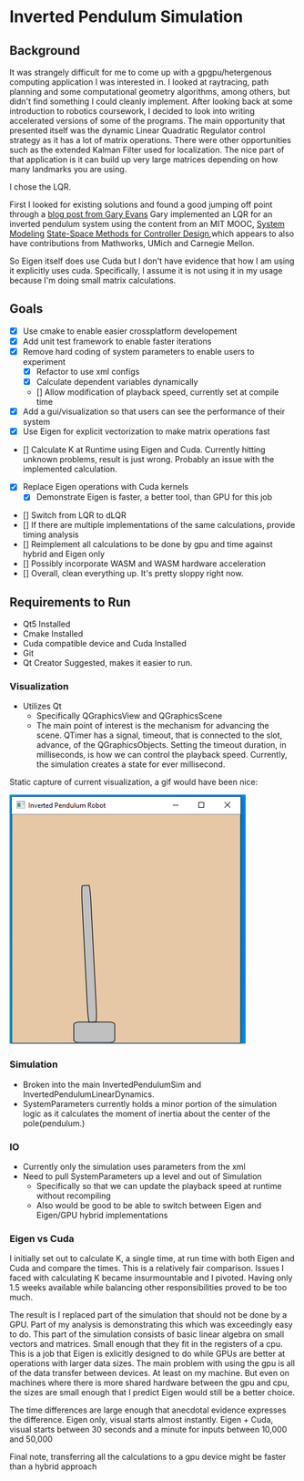 # Inverted Pendulum Simulation

## Background

It was strangely difficult for me to come up with a gpgpu/hetergenous computing application I was interested in.
I looked at raytracing, path planning and some computational geometry algorithms, among others, but didn't find something I could cleanly implement.
After looking back at some introduction to robotics coursework, I decided to look into writing accelerated versions of some of the programs.
The main opportunity that presented itself was the dynamic Linear Quadratic Regulator control strategy as it has a lot of matrix operations.
There were other opportunities such as the extended Kalman Filter used for localization.
The nice part of that application is it can build up very large matrices depending on how many landmarks you are using.

I chose the LQR.

First I looked for existing solutions and found a good jumping off point through a [blog post from Gary Evans](http://www.taumuon.co.uk/2016/02/lqr-control-of-inverted-pendulum-in-c-using-eigen.html)
Gary implemented an LQR for an inverted pendulum system using the content from an MIT MOOC, [System Modeling](https://ctms.engin.umich.edu/CTMS/index.php?example=InvertedPendulum&section=SystemModeling)
[State-Space Methods for Controller Design](https://ctms.engin.umich.edu/CTMS/index.php?example=InvertedPendulum&section=ControlStateSpace#6),which appears to also have contributions from Mathworks, UMich and Carnegie Mellon.

So Eigen itself does use Cuda but I don't have evidence that how I am using it explicitly uses cuda.
Specifically, I assume it is not using it in my usage because I'm doing small matrix calculations.

## Goals
- [x] Use cmake to enable easier crossplatform developement
- [x] Add unit test framework to enable faster iterations
- [x] Remove hard coding of system parameters to enable users to experiment
    - [x] Refactor to use xml configs
    - [x] Calculate dependent variables dynamically
    - [] Allow modification of playback speed, currently set at compile time
- [x] Add a gui/visualization so that users can see the performance of their system
- [x] Use Eigen for explicit vectorization to make matrix operations fast
- [] Calculate K at Runtime using Eigen and Cuda.  Currently hitting unknown problems, result is just wrong. Probably an issue with the implemented calculation.
- [x] Replace Eigen operations with Cuda kernels
    - [x] Demonstrate Eigen is faster, a better tool, than GPU for this job
- [] Switch from LQR to dLQR
- [] If there are multiple implementations of the same calculations, provide timing analysis
- [] Reimplement all calculations to be done by gpu and time against hybrid and Eigen only
- [] Possibly incorporate WASM and WASM hardware acceleration
- [] Overall, clean everything up.  It's pretty sloppy right now.

## Requirements to Run

- Qt5 Installed
- Cmake Installed
- Cuda compatible device and Cuda Installed
- Git
- Qt Creator Suggested, makes it easier to run.

### Visualization

- Utilizes Qt
    - Specifically QGraphicsView and QGraphicsScene
    - The main point of interest is the mechanism for advancing the scene.
    QTimer has a signal, timeout, that is connected to the slot, advance, of the QGraphicsObjects.
    Setting the timeout duration, in milliseconds, is how we can control the playback speed.
    Currently, the simulation creates a state for ever millisecond.

Static capture of current visualization, a gif would have been nice:

![Initial ](PoCScreenCapture.PNG)

### Simulation

- Broken into the main InvertedPendulumSim and InvertedPendulumLinearDynamics.
- SystemParameters currently holds a minor portion of the simulation logic as it calculates the moment of inertia about the center of the pole(pendulum.)

### IO

- Currently only the simulation uses parameters from the xml
- Need to pull SystemParameters up a level and out of Simulation
    - Specifically so that we can update the playback speed at runtime without recompiling
    - Also would be good to be able to switch between Eigen and Eigen/GPU hybrid implementations

### Eigen vs Cuda

I initially set out to calculate K, a single time, at run time with both Eigen and Cuda and compare the times.
This is a relatively fair comparison.
Issues I faced with calculating K became insurmountable and I pivoted.
Having only 1.5 weeks available while balancing other responsibilities proved to be too much.

The result is I replaced part of the simulation that should not be done by a GPU.
Part of my analysis is demonstrating this which was exceedingly easy to do.
This part of the simulation consists of basic linear algebra on small vectors and matrices.
Small enough that they fit in the registers of a cpu.
This is a job that Eigen is exlicitly designed to do while GPUs are better at operations with larger data sizes.
The main problem with using the gpu is all of the data transfer between devices.
At least on my machine.
But even on machines where there is more shared hardware between the gpu and cpu, the sizes are small enough that I predict Eigen would still be a better choice.

The time differences are large enough that anecdotal evidence expresses the difference.
Eigen only, visual starts almost instantly.
Eigen + Cuda, visual starts between 30 seconds and a minute for inputs between 10,000 and 50,000

Final note, transferring all the calculations to a gpu device might be faster than a hybrid approach